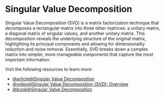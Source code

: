 # Singular Value Decomposition

Singular Value Decomposition (SVD) is a matrix factorization technique that decomposes a rectangular matrix into three other matrices: a unitary matrix, a diagonal matrix of singular values, and another unitary matrix. This decomposition reveals the underlying structure of the original matrix, highlighting its principal components and allowing for dimensionality reduction and noise removal. Essentially, SVD breaks down a complex matrix into simpler, more manageable components that capture the most important information.

Visit the following resources to learn more:

- [@article@Singular Value Decomposition](https://en.wikipedia.org/wiki/Singular_value_decomposition)
- [@video@Singular Value Decomposition (SVD): Overview](https://www.youtube.com/watch?v=gXbThCXjZFM)
- [@book@Singular Value Decomposition](https://www.cs.cmu.edu/~venkatg/teaching/CStheory-infoage/book-chapter-4.pdf)